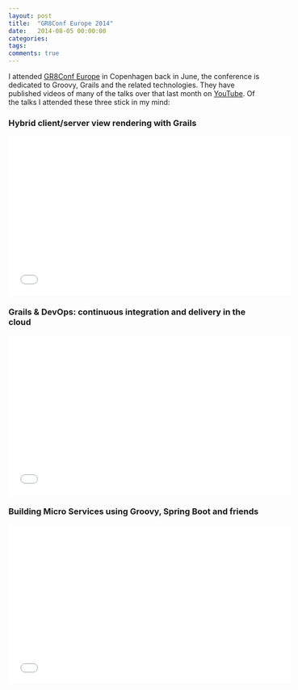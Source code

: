 ```yaml
---
layout: post
title:  "GR8Conf Europe 2014"
date:   2014-08-05 00:00:00
categories:
tags:
comments: true
---
```


I attended [GR8Conf Europe](http://gr8conf.eu/) in Copenhagen back in June, the conference is dedicated to Groovy, Grails and the related technologies. They have published videos of many of the talks over that last month on [YouTube](https://www.youtube.com/channel/UCJXNOMywewNmau4hzAy4LjA). Of the talks I attended these three stick in my mind:

### Hybrid client/server view rendering with Grails

<iframe width="560" height="315" src="//www.youtube.com/embed/pgvlHGi9VXM" frameborder="0" allowfullscreen></iframe>

### Grails & DevOps: continuous integration and delivery in the cloud

<iframe width="560" height="315" src="//www.youtube.com/embed/5s5LkSOngLs" frameborder="0" allowfullscreen></iframe>

### Building Micro Services using Groovy, Spring Boot and friends

<iframe width="560" height="315" src="//www.youtube.com/embed/4LLQeMcFUpY" frameborder="0" allowfullscreen></iframe>

